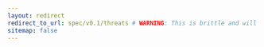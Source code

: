 ```yaml
---
layout: redirect
redirect_to_url: spec/v0.1/threats # WARNING: This is brittle and will not update as per {{ site.current_spec_version }}
sitemap: false
---
```

